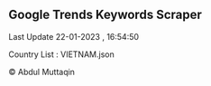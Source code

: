 

## Google Trends Keywords Scraper 
 
Last Update 22-01-2023 , 16:54:50

Country List :
VIETNAM.json



© Abdul Muttaqin 
